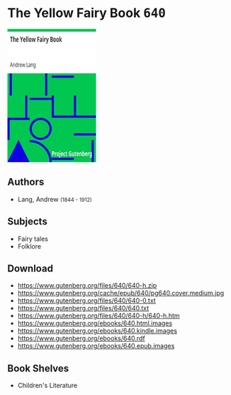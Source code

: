 # The Yellow Fairy Book <kbd>640</kbd>

![](./cover.medium.jpg "")

## Authors


 - Lang, Andrew <small>(1844 - 1912)</small>

## Subjects


 - Fairy tales
 - Folklore

## Download


 - https://www.gutenberg.org/files/640/640-h.zip
 - https://www.gutenberg.org/cache/epub/640/pg640.cover.medium.jpg
 - https://www.gutenberg.org/files/640/640-0.txt
 - https://www.gutenberg.org/files/640/640.txt
 - https://www.gutenberg.org/files/640/640-h/640-h.htm
 - https://www.gutenberg.org/ebooks/640.html.images
 - https://www.gutenberg.org/ebooks/640.kindle.images
 - https://www.gutenberg.org/ebooks/640.rdf
 - https://www.gutenberg.org/ebooks/640.epub.images

## Book Shelves


 - Children's Literature
